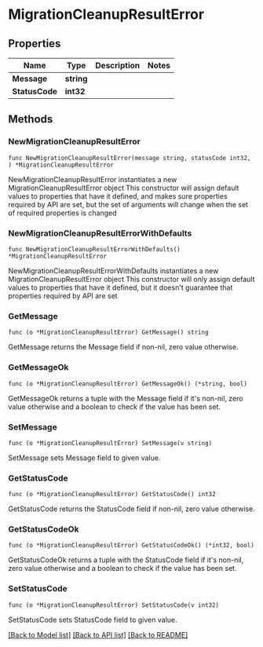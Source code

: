 # MigrationCleanupResultError

## Properties

Name | Type | Description | Notes
------------ | ------------- | ------------- | -------------
**Message** | **string** |  | 
**StatusCode** | **int32** |  | 

## Methods

### NewMigrationCleanupResultError

`func NewMigrationCleanupResultError(message string, statusCode int32, ) *MigrationCleanupResultError`

NewMigrationCleanupResultError instantiates a new MigrationCleanupResultError object
This constructor will assign default values to properties that have it defined,
and makes sure properties required by API are set, but the set of arguments
will change when the set of required properties is changed

### NewMigrationCleanupResultErrorWithDefaults

`func NewMigrationCleanupResultErrorWithDefaults() *MigrationCleanupResultError`

NewMigrationCleanupResultErrorWithDefaults instantiates a new MigrationCleanupResultError object
This constructor will only assign default values to properties that have it defined,
but it doesn't guarantee that properties required by API are set

### GetMessage

`func (o *MigrationCleanupResultError) GetMessage() string`

GetMessage returns the Message field if non-nil, zero value otherwise.

### GetMessageOk

`func (o *MigrationCleanupResultError) GetMessageOk() (*string, bool)`

GetMessageOk returns a tuple with the Message field if it's non-nil, zero value otherwise
and a boolean to check if the value has been set.

### SetMessage

`func (o *MigrationCleanupResultError) SetMessage(v string)`

SetMessage sets Message field to given value.


### GetStatusCode

`func (o *MigrationCleanupResultError) GetStatusCode() int32`

GetStatusCode returns the StatusCode field if non-nil, zero value otherwise.

### GetStatusCodeOk

`func (o *MigrationCleanupResultError) GetStatusCodeOk() (*int32, bool)`

GetStatusCodeOk returns a tuple with the StatusCode field if it's non-nil, zero value otherwise
and a boolean to check if the value has been set.

### SetStatusCode

`func (o *MigrationCleanupResultError) SetStatusCode(v int32)`

SetStatusCode sets StatusCode field to given value.



[[Back to Model list]](../README.md#documentation-for-models) [[Back to API list]](../README.md#documentation-for-api-endpoints) [[Back to README]](../README.md)



